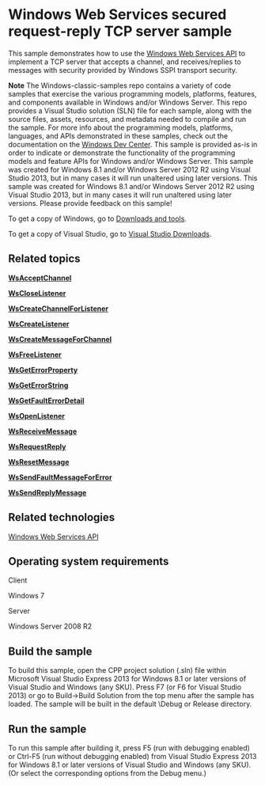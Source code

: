 Windows Web Services secured request-reply TCP server sample
============================================================

This sample demonstrates how to use the [Windows Web Services API](http://msdn.microsoft.com/en-us/library/windows/desktop/dd430435) to implement a TCP server that accepts a channel, and receives/replies to messages with security provided by Windows SSPI transport security.

**Note**  The Windows-classic-samples repo contains a variety of code samples that exercise the various programming models, platforms, features, and components available in Windows and/or Windows Server. This repo provides a Visual Studio solution (SLN) file for each sample, along with the source files, assets, resources, and metadata needed to compile and run the sample. For more info about the programming models, platforms, languages, and APIs demonstrated in these samples, check out the documentation on the [Windows Dev Center](https://dev.windows.com). This sample is provided as-is in order to indicate or demonstrate the functionality of the programming models and feature APIs for Windows and/or Windows Server. This sample was created for Windows 8.1 and/or Windows Server 2012 R2 using Visual Studio 2013, but in many cases it will run unaltered using later versions. This sample was created for Windows 8.1 and/or Windows Server 2012 R2 using Visual Studio 2013, but in many cases it will run unaltered using later versions. Please provide feedback on this sample!

To get a copy of Windows, go to [Downloads and tools](http://go.microsoft.com/fwlink/p/?linkid=301696).

To get a copy of Visual Studio, go to [Visual Studio Downloads](http://go.microsoft.com/fwlink/p/?linkid=301697).

Related topics
--------------

[**WsAcceptChannel**](http://msdn.microsoft.com/en-us/library/windows/desktop/dd430478)

[**WsCloseListener**](http://msdn.microsoft.com/en-us/library/windows/desktop/dd430488)

[**WsCreateChannelForListener**](http://msdn.microsoft.com/en-us/library/windows/desktop/dd430496)

[**WsCreateListener**](http://msdn.microsoft.com/en-us/library/windows/desktop/dd430500)

[**WsCreateMessageForChannel**](http://msdn.microsoft.com/en-us/library/windows/desktop/dd430502)

[**WsFreeListener**](http://msdn.microsoft.com/en-us/library/windows/desktop/dd430528)

[**WsGetErrorProperty**](http://msdn.microsoft.com/en-us/library/windows/desktop/dd430539)

[**WsGetErrorString**](http://msdn.microsoft.com/en-us/library/windows/desktop/dd430540)

[**WsGetFaultErrorDetail**](http://msdn.microsoft.com/en-us/library/windows/desktop/dd430541)

[**WsOpenListener**](http://msdn.microsoft.com/en-us/library/windows/desktop/dd430575)

[**WsReceiveMessage**](http://msdn.microsoft.com/en-us/library/windows/desktop/dd430605)

[**WsRequestReply**](http://msdn.microsoft.com/en-us/library/windows/desktop/dd430611)

[**WsResetMessage**](http://msdn.microsoft.com/en-us/library/windows/desktop/dd430617)

[**WsSendFaultMessageForError**](http://msdn.microsoft.com/en-us/library/windows/desktop/dd430622)

[**WsSendReplyMessage**](http://msdn.microsoft.com/en-us/library/windows/desktop/dd430624)

Related technologies
--------------------

[Windows Web Services API](http://msdn.microsoft.com/en-us/library/windows/desktop/dd430435)

Operating system requirements
-----------------------------

Client

Windows 7

Server

Windows Server 2008 R2

Build the sample
----------------

To build this sample, open the CPP project solution (.sln) file within Microsoft Visual Studio Express 2013 for Windows 8.1 or later versions of Visual Studio and Windows (any SKU). Press F7 (or F6 for Visual Studio 2013) or go to Build-\>Build Solution from the top menu after the sample has loaded. The sample will be built in the default \\Debug or Release directory.

Run the sample
--------------

To run this sample after building it, press F5 (run with debugging enabled) or Ctrl-F5 (run without debugging enabled) from Visual Studio Express 2013 for Windows 8.1 or later versions of Visual Studio and Windows (any SKU). (Or select the corresponding options from the Debug menu.)


